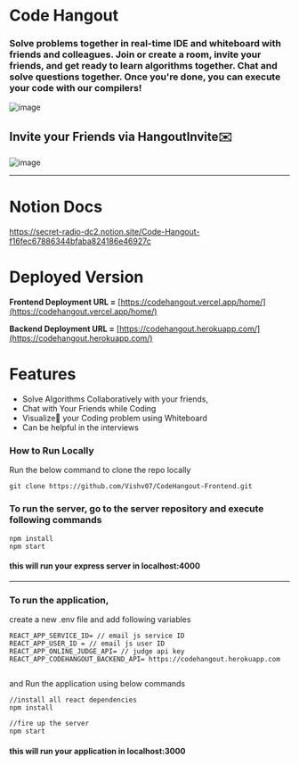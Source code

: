 # Code Hangout

### Solve problems together in real-time IDE and whiteboard with friends and colleagues. Join or create a room, invite your friends, and get ready to learn algorithms together. Chat and solve questions together. Once you're done, you can execute your code with our compilers!


![image](https://user-images.githubusercontent.com/37216460/143730690-67a449c0-5523-4250-8154-74e3cc767105.png)

## Invite your Friends via HangoutInvite✉️

![image](https://user-images.githubusercontent.com/37216460/143730738-1bcd43ab-73d1-406e-acb2-291220b9b7b1.png)

---

# Notion Docs

https://secret-radio-dc2.notion.site/Code-Hangout-f16fec67886344bfaba824186e46927c

# Deployed Version

**Frontend Deployment URL =** [https://codehangout.vercel.app/home/](https://codehangout.vercel.app/home/)

**Backend Deployment URL =** [https://codehangout.herokuapp.com/](https://codehangout.herokuapp.com/)

# Features

- Solve Algorithms Collaboratively with your friends,
- Chat with Your Friends while Coding
- Visualize🎨 your Coding problem using Whiteboard
- Can be helpful in the interviews

### How to Run Locally

Run the below command to clone the repo locally

```
git clone https://github.com/Vishv07/CodeHangout-Frontend.git
```

### To run the server, go to the server repository and execute following commands

```
npm install
npm start
```

#### this will run your express server in localhost:4000

---

### To run the application,

create a new .env file and add following variables

```
REACT_APP_SERVICE_ID= // email js service ID
REACT_APP_USER_ID = // email js user ID
REACT_APP_ONLINE_JUDGE_API= // judge api key
REACT_APP_CODEHANGOUT_BACKEND_API= https://codehangout.herokuapp.com


```

and Run the application using below commands

```
//install all react dependencies
npm install

//fire up the server
npm start
```

#### this will run your application in localhost:3000
